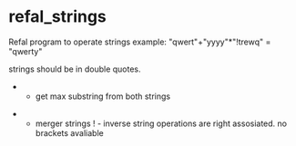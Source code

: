 refal_strings
=============

Refal program to operate strings
example:
"qwert"+"yyyy"*"!trewq" = "qwerty"

strings should be in double quotes.
* - get max substring from both strings
+ - merger strings
! - inverse string
operations are right assosiated.
no brackets avaliable

